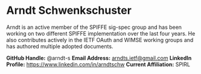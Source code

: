 # Arndt Schwenkschuster
Arndt is an active member of the SPIFFE sig-spec group and has been
working on two different SPIFFE implementation over the last four
years. He also contributes actively in the IETF OAuth and WIMSE
working groups and has authored multiple adopted documents.


**GitHub Handle:** @arndt-s
**Email Address:** arndts.ietf@gmail.com
**LinkedIn Profile:** https://www.linkedin.com/in/arndtschw
**Current Affiliation:** SPIRL
